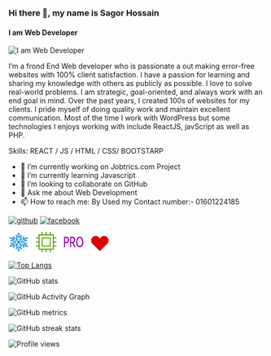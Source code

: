 ### Hi there 👋, my name is Sagor Hossain
#### I am Web Developer
![I am Web Developer](https://scontent.fdac157-1.fna.fbcdn.net/v/t1.6435-9/80888046_481018069220472_4328028051574095872_n.jpg?_nc_cat=107&ccb=1-7&_nc_sid=09cbfe&_nc_ohc=eVUEy-uzzx8AX_oGNnN&tn=l0eZlxK5yTCcf1C2&_nc_ht=scontent.fdac157-1.fna&oh=00_AT_Pq8_V1Lj9C3gHhH-nfn9eyAEabh57_TpBJF0H72OHvw&oe=636C3318)

I’m a frond End Web developer who is passionate a out making error-free websites with 100% client satisfaction. I have a passion for learning and sharing my knowledge with others as publicly as possible. I love to solve real-world problems. I am strategic, goal-oriented, and always work with an end goal in mind. Over the past years, I created 100s of websites for my clients. I pride myself of doing quality work and maintain excellent communication. Most of the time I work with WordPress but some technologies I enjoys working with include ReactJS, javScript as well as PHP.

Skills:  REACT / JS / HTML / CSS/ BOOTSTARP

- 🔭 I’m currently working on Jobtrics.com Project 
- 🌱 I’m currently learning Javascript 
- 👯 I’m looking to collaborate on GitHub 
- 💬 Ask me about Web Development 
- 📫 How to reach me: By Used my Contact number:- 01601224185 


[<img src='https://cdn.jsdelivr.net/npm/simple-icons@3.0.1/icons/github.svg' alt='github' height='40'>](https://github.com/https://github.com/Md-Sagor-Hossain)  [<img src='https://cdn.jsdelivr.net/npm/simple-icons@3.0.1/icons/facebook.svg' alt='facebook' height='40'>](https://www.facebook.com/https://www.facebook.com/mdsemul.hossin.94)  

<a href='https://archiveprogram.github.com/'><img src='https://raw.githubusercontent.com/acervenky/animated-github-badges/master/assets/acbadge.gif' width='40' height='40'></a> <a href='https://docs.github.com/en/developers'><img src='https://raw.githubusercontent.com/acervenky/animated-github-badges/master/assets/devbadge.gif' width='40' height='40'></a> <a href='https://github.com/pricing'><img src='https://raw.githubusercontent.com/acervenky/animated-github-badges/master/assets/pro.gif' width='40' height='40'></a> <a href='https://docs.github.com/en/github/supporting-the-open-source-community-with-github-sponsors'><img src='https://raw.githubusercontent.com/acervenky/animated-github-badges/master/assets/sponsorbadge.gif' width='35' height='35'></a> 

[![Top Langs](https://github-readme-stats.vercel.app/api/top-langs/?username=https://github.com/Md-Sagor-Hossain)](https://github.com/anuraghazra/github-readme-stats)

![GitHub stats](https://github-readme-stats.vercel.app/api?username=https://github.com/Md-Sagor-Hossain&show_icons=true&count_private=true)  

![GitHub Activity Graph](https://activity-graph.herokuapp.com/graph?username=https://github.com/Md-Sagor-Hossain)  

![GitHub metrics](https://metrics.lecoq.io/https://github.com/Md-Sagor-Hossain)  

![GitHub streak stats](https://github-readme-streak-stats.herokuapp.com/?user=https://github.com/Md-Sagor-Hossain)  

![Profile views](https://gpvc.arturio.dev/https://github.com/Md-Sagor-Hossain)  
